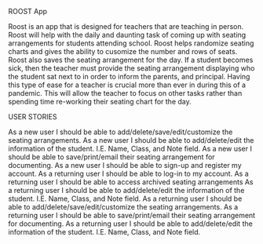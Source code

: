 ROOST App

Roost is an app that is designed for teachers that are teaching in person. Roost will help with the daily and daunting task of coming up with seating arrangements for students attending school. Roost helps randomize seating charts and gives the ability to cusomize the number and rows of seats. Roost also saves the seating arrangement for the day. If a student becomes sick, then the teacher must provide the seating arrangement displaying who the student sat next to in order to inform the parents, and principal. Having this type of ease for a teacher is crucial more than ever in during this of a pandemic. This will allow the teacher to focus on other tasks rather than spending time re-working their seating chart for the day.

USER STORIES

As a new user I should be able to add/delete/save/edit/customize the seating arrangements. As a new user I should be able to add/delete/edit the information of the student. I.E. Name, Class, and Note field. As a new user I should be able to save/print/email their seating arrangement for documenting. As a new user I should be able to sign-up and register my account. As a returning user I should be able to log-in to my account. As a returning user I should be able to access archived seating arrangements As a returning user I should be able to add/delete/edit the information of the student. I.E. Name, Class, and Note field. As a returning user I should be able to add/delete/save/edit/customize the seating arrangements. As a returning user I should be able to save/print/email their seating arrangement for documenting. As a returning user I should be able to add/delete/edit the information of the student. I.E. Name, Class, and Note field.